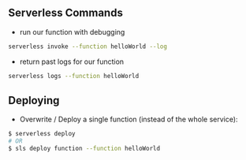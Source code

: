 ## Serverless Commands

* run our function with debugging
```bash
serverless invoke --function helloWorld --log
```

* return past logs for our function
```bash
serverless logs --function helloWorld
```

## Deploying
* Overwrite / Deploy a single function (instead of the whole service):

```bash
$ serverless deploy
# OR
$ sls deploy function --function helloWorld
```